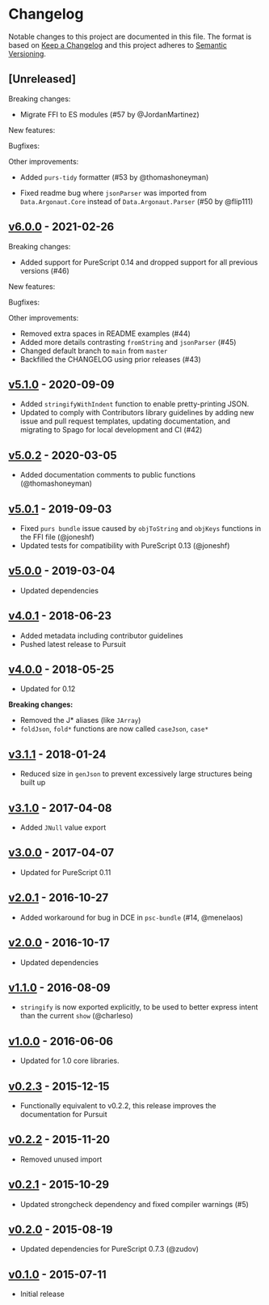 # Changelog

Notable changes to this project are documented in this file. The format is based on [Keep a Changelog](https://keepachangelog.com/en/1.0.0/) and this project adheres to [Semantic Versioning](https://semver.org/spec/v2.0.0.html).

## [Unreleased]

Breaking changes:
- Migrate FFI to ES modules (#57 by @JordanMartinez)

New features:

Bugfixes:

Other improvements:
- Added `purs-tidy` formatter (#53 by @thomashoneyman)
* Fixed readme bug where `jsonParser` was imported from `Data.Argonaut.Core` instead of `Data.Argonaut.Parser` (#50 by @flip111)

## [v6.0.0](https://github.com/purescript-contrib/purescript-argonaut-core/releases/tag/v6.0.0) - 2021-02-26

Breaking changes:
- Added support for PureScript 0.14 and dropped support for all previous versions (#46)

New features:

Bugfixes:

Other improvements:
- Removed extra spaces in README examples (#44)
- Added more details contrasting `fromString` and `jsonParser` (#45)
- Changed default branch to `main` from `master`
- Backfilled the CHANGELOG using prior releases (#43)

## [v5.1.0](https://github.com/purescript-contrib/purescript-argonaut-core/releases/tag/v5.1.0) - 2020-09-09

- Added `stringifyWithIndent` function to enable pretty-printing JSON.
- Updated to comply with Contributors library guidelines by adding new issue and pull request templates, updating documentation, and migrating to Spago for local development and CI (#42)

## [v5.0.2](https://github.com/purescript-contrib/purescript-argonaut-core/releases/tag/v5.0.2) - 2020-03-05

- Added documentation comments to public functions (@thomashoneyman)

## [v5.0.1](https://github.com/purescript-contrib/purescript-argonaut-core/releases/tag/v5.0.1) - 2019-09-03

- Fixed `purs bundle` issue caused by `objToString` and `objKeys` functions in the FFI file (@joneshf)
- Updated tests for compatibility with PureScript 0.13 (@joneshf)

## [v5.0.0](https://github.com/purescript-contrib/purescript-argonaut-core/releases/tag/v5.0.0) - 2019-03-04

- Updated dependencies

## [v4.0.1](https://github.com/purescript-contrib/purescript-argonaut-core/releases/tag/v4.0.1) - 2018-06-23

- Added metadata including contributor guidelines
- Pushed latest release to Pursuit

## [v4.0.0](https://github.com/purescript-contrib/purescript-argonaut-core/releases/tag/v4.0.0) - 2018-05-25

- Updated for 0.12

**Breaking changes:**
- Removed the J\* aliases (like `JArray`)
- `foldJson`, `fold*` functions are now called `caseJson`, `case*`

## [v3.1.1](https://github.com/purescript-contrib/purescript-argonaut-core/releases/tag/v3.1.1) - 2018-01-24

- Reduced size in `genJson` to prevent excessively large structures being built up

## [v3.1.0](https://github.com/purescript-contrib/purescript-argonaut-core/releases/tag/v3.1.0) - 2017-04-08

- Added `JNull` value export

## [v3.0.0](https://github.com/purescript-contrib/purescript-argonaut-core/releases/tag/v3.0.0) - 2017-04-07

- Updated for PureScript 0.11

## [v2.0.1](https://github.com/purescript-contrib/purescript-argonaut-core/releases/tag/v2.0.1) - 2016-10-27

- Added workaround for bug in DCE in `psc-bundle` (#14, @menelaos)

## [v2.0.0](https://github.com/purescript-contrib/purescript-argonaut-core/releases/tag/v2.0.0) - 2016-10-17

- Updated dependencies

## [v1.1.0](https://github.com/purescript-contrib/purescript-argonaut-core/releases/tag/v1.1.0) - 2016-08-09

- `stringify` is now exported explicitly, to be used to better express intent than the current `show` (@charleso)

## [v1.0.0](https://github.com/purescript-contrib/purescript-argonaut-core/releases/tag/v1.0.0) - 2016-06-06

- Updated for 1.0 core libraries.

## [v0.2.3](https://github.com/purescript-contrib/purescript-argonaut-core/releases/tag/v0.2.3) - 2015-12-15

- Functionally equivalent to v0.2.2, this release improves the documentation for Pursuit

## [v0.2.2](https://github.com/purescript-contrib/purescript-argonaut-core/releases/tag/v0.2.2) - 2015-11-20

- Removed unused import

## [v0.2.1](https://github.com/purescript-contrib/purescript-argonaut-core/releases/tag/v0.2.1) - 2015-10-29

- Updated strongcheck dependency and fixed compiler warnings (#5)
## [v0.2.0](https://github.com/purescript-contrib/purescript-argonaut-core/releases/tag/v0.2.0) - 2015-08-19

- Updated dependencies for PureScript 0.7.3 (@zudov)

## [v0.1.0](https://github.com/purescript-contrib/purescript-argonaut-core/releases/tag/v0.1.0) - 2015-07-11

- Initial release
